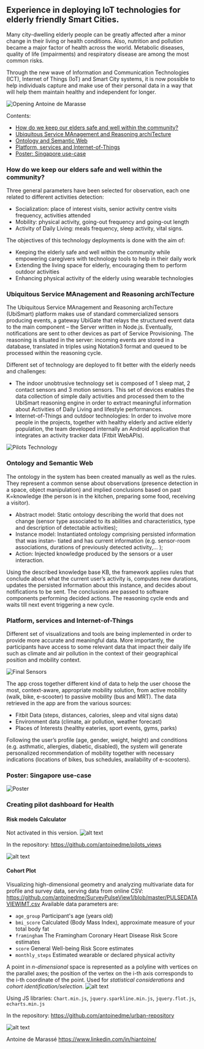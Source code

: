 
## Experience in deploying IoT technologies for elderly friendly Smart Cities.

Many city-dwelling elderly people can be greatly affected after a minor change in their living or health conditions. Also, nutrition and pollution became a major factor of health across the world. Metabolic diseases, quality of life (impairments) and respiratory disease are among the most common risks. 

Through the new wave of Information and Communication Technologies (ICT), Internet of Things (IoT) and Smart City systems, it is now possible to help individuals capture and make use of their personal data in a way that will help them maintain healthy and independent for longer. 

![Opening Antoine de Marasse](https://raw.githubusercontent.com/antoinedme/experience-iot/master/img/01-title.png) 

Contents:
- [How do we keep our elders safe and well within the community?](https://github.com/antoinedme/experience-iot/blob/master/README.md#how-do-we-keep-our-elders-safe-and-well-within-the-community)
- [Ubiquitous Service MAnagement and Reasoning archiTecture](https://github.com/antoinedme/experience-iot/blob/master/README.md#ubiquitous-service-management-and-reasoning-architecture)
- [Ontology and Semantic Web](https://github.com/antoinedme/experience-iot/blob/master/README.md#ontology-and-semantic-web)
- [Platform, services and Internet-of-Things](https://github.com/antoinedme/experience-iot/blob/master/README.md#platform-services-and-internet-of-things)
- [Poster: Singapore use-case](https://github.com/antoinedme/experience-iot/blob/master/README.md#poster-singapore-use-case)



### How do we keep our elders safe and well within the community? 

Three general parameters have been selected for observation, each one related to different activities detection:
- Socialization: place of interest visits, senior activity centre visits frequency, activities attended
- Mobility: physical activity, going-out frequency and going-out length
- Activity of Daily Living: meals frequency, sleep activity, vital signs.

The objectives of this technology deployments is done with the aim of:
- Keeping the elderly safe and well within the community while empowering caregivers with technology tools to help in their daily work
- Extending the living space for elderly, encouraging them to perform outdoor activities 
- Enhancing physical activity of the elderly using wearable technologies  

### Ubiquitous Service MAnagement and Reasoning archiTecture

The Ubiquitous Service MAnagement and Reasoning archiTecture (UbiSmart) platform makes use of standard commercialized sensors producing events, a gateway UbiGate that relays the structured event data to the main component – the Server written in Node.js. Eventually, notifications are sent to other devices as part of Service Provisioning. The reasoning is situated in the server: incoming events are stored in a database, translated in triples using Notation3 format and queued to be processed within the reasoning cycle. 

Different set of technology are deployed to fit better with the elderly needs and challenges:
- The indoor unobtrusive technology set is composed of 1 sleep mat, 2 contact sensors and 3 motion sensors. This set of devices enables the data collection of simple daily activities and processed them to the UbiSmart reasoning engine in order to extract meaningful information about Activities of Daily Living and lifestyle performances.
- Internet-of-Things and outdoor technologies: In order to involve more people in the projects, together with healthy elderly and active elderly population, the team developed internally an Android application that integrates an activity tracker data (Fitbit WebAPIs).

![Pilots Technology](https://raw.githubusercontent.com/antoinedme/experience-iot/master/img/03-technology.png)

### Ontology and Semantic Web

The ontology in the system has been created manually as well as the rules. They represent a common sense about observations (presence detection in a space, object manipulation) and implied conclusions based on past K=knowledge (the person is in the kitchen, preparing some food, receiving a visitor). 
- Abstract model: Static ontology describing the world that does not change (sensor type associated to its abilities and characteristics, type and description of detectable activities); 
- Instance model: Instantiated ontology comprising persisted information that was instan- tiated and has current information (e.g. sensor-room associations, durations of previously detected activity,… );
- Action: Injected knowledge produced by the sensors or a user interaction. 

Using the described knowledge base KB, the framework applies rules that conclude about what the current user’s activity is, computes new durations, updates the persisted information about this instance, and decides about notifications to be sent. The conclusions are passed to software components performing decided actions. The reasoning cycle ends and waits till next event triggering a new cycle. 

### Platform, services and Internet-of-Things

Different set of visualizations and tools are being implemented in order to provide more accurate and meaningful data. More importantly, the participants have access to some relevant data that impact their daily life such as climate and air pollution in the context of their geographical position and mobility context. 

![Final Sensors](https://raw.githubusercontent.com/antoinedme/experience-iot/master/img/04-sensors.png)

The app cross together different kind of data to help the user choose the most, context-aware, appropriate mobility solution, from active mobility (walk, bike, e-scooter) to passive mobility (bus and MRT). The data retrieved in the app are from the various sources:
- Fitbit Data (steps, distances, calories, sleep and vital signs data)
- Environment data (climate, air pollution, weather forecast)
- Places of Interests (healthy eateries, sport events, gyms, parks)

Following the user’s profile (age, gender, weight, height) and conditions (e.g. asthmatic, allergies, diabetic, disabled), the system will generate personalized recommendation of mobility together with necessary indications (locations of bikes, bus schedules, availability of e-scooters).

### Poster: Singapore use-case

![Poster](https://raw.githubusercontent.com/antoinedme/experience-iot/master/img/poster-iot-antoine-demarasse.png)

### Creating pilot dashboard for Health

#### Risk models Calculator

Not activated in this version.
![alt text](https://raw.githubusercontent.com/antoinedme/pilots_views/master/Models-Algorithms.png)

In the repository: https://github.com/antoinedme/pilots_views

![alt text](https://raw.githubusercontent.com/antoinedme/pilots_views/master/DataCollection-Map.png)

#### Cohort Plot

Visualizing high-dimensional geometry and analyzing multivariate data for profile and survey data,
serving data from online CSV: https://github.com/antoinedme/SurveyPulseView1/blob/master/PULSEDATAVIEWIMT.csv
Available data parameters are:
- `age_group` Participant's age (years old)
- `bmi_score` Calculated (Body Mass Index), approximate measure of your total body fat
- `framingham` The Framingham Coronary Heart Disease Risk Score estimates
- `score` General Well-being Risk Score estimates
- `monthly_steps` Estimated wearable or declared physical activity

A point in *n-dimensional* space is represented as a polyline with vertices on the parallel axes; the position of the vertex on the i-th axis corresponds to the i-th coordinate of the point. 
Used for *statistical considerations* and *cohort identification/selection*.
![alt text](https://raw.githubusercontent.com/antoinedme/pilots_views/master/DataCollection-Cohort.png)

Using JS libraries:
`Chart.min.js`, `jquery.sparkline.min.js`, `jquery.flot.js`, `echarts.min.js`

In the repository: https://github.com/antoinedme/urban-repository

![alt text](https://raw.githubusercontent.com/antoinedme/urban-repository/master/Pilotswidgets-screenshot.png)

Antoine de Marassé https://www.linkedin.com/in/hiantoine/
